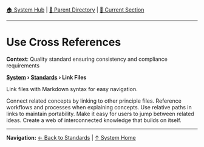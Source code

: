 [🏠 System Hub](../INDEX.md) | [📁 Parent Directory](./) | [📖 Current Section](#)

---

# Use Cross References

**Context**: Quality standard ensuring consistency and compliance requirements


**[System](../INDEX.md) › [Standards](../STANDARDS.md) › Link Files**

Link files with Markdown syntax for easy navigation.

Connect related concepts by linking to other principle files. Reference workflows and processes when explaining concepts. Use relative paths in links to maintain portability. Make it easy for users to jump between related ideas. Create a web of interconnected knowledge that builds on itself.

---
**Navigation:** [← Back to Standards](../STANDARDS.md) | [↑ System Home](../INDEX.md)
